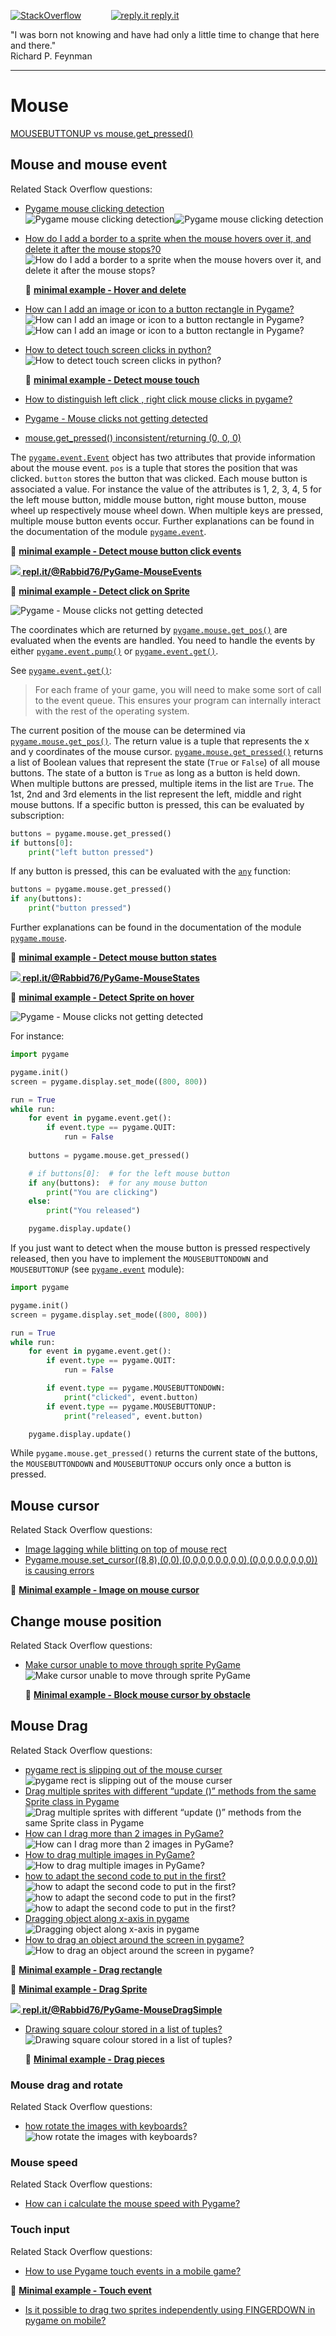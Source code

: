[![StackOverflow](https://stackexchange.com/users/flair/7322082.png)](https://stackoverflow.com/users/5577765/rabbid76?tab=profile) &nbsp;&nbsp;&nbsp;&nbsp;&nbsp;&nbsp;&nbsp;&nbsp;&nbsp;&nbsp; [![reply.it](../../resource/logo/Repl_it_logo_80.png) reply.it](https://repl.it/repls/folder/PyGame%20Examples)

"I was born not knowing and have had only a little time to change that here and there."  
Richard P. Feynman

---

# Mouse

[MOUSEBUTTONUP vs mouse.get_pressed()](https://stackoverflow.com/questions/65914897/mousebuttonup-vs-mouse-get-pressed/65914980#65914980)

## Mouse and mouse event

Related Stack Overflow questions:

- [Pygame mouse clicking detection](https://stackoverflow.com/questions/10990137/pygame-mouse-clicking-detection/64533684#64533684)  
  ![Pygame mouse clicking detection](https://i.stack.imgur.com/mW6vv.gif)![Pygame mouse clicking detection](https://i.stack.imgur.com/UJVKi.gif)  

- [How do I add a border to a sprite when the mouse hovers over it, and delete it after the mouse stops?0](https://stackoverflow.com/questions/70384004/how-do-i-add-a-border-to-a-sprite-when-the-mouse-hovers-over-it-and-delete-it-a/70384279#70384279)  
  ![How do I add a border to a sprite when the mouse hovers over it, and delete it after the mouse stops?](https://i.stack.imgur.com/DQdGr.gif)

  :scroll: **[minimal example - Hover and delete](../../examples/minimal_examples/pygame_minimal_sprite_mouse_hover_3.py)**

- [How can I add an image or icon to a button rectangle in Pygame?](https://stackoverflow.com/questions/64990710/how-can-i-add-an-image-or-icon-to-a-button-rectangle-in-pygame/64990819#64990819)  
  ![How can I add an image or icon to a button rectangle in Pygame?](https://i.stack.imgur.com/24ns9.gif)![How can I add an image or icon to a button rectangle in Pygame?](https://i.stack.imgur.com/UEIde.gif)

- [How to detect touch screen clicks in python?](https://stackoverflow.com/questions/69024021/how-to-detect-touch-screen-clicks-in-python/69032776#69032776)  
  ![How to detect touch screen clicks in python?](https://i.stack.imgur.com/3ENNw.gif)  

  :scroll: **[minimal example - Detect mouse touch](../../examples/minimal_examples/pygame_minimal_mouse_touch.py)**

- [How to distinguish left click , right click mouse clicks in pygame?](https://stackoverflow.com/questions/34287938/how-to-distinguish-left-click-right-click-mouse-clicks-in-pygame)  
- [Pygame - Mouse clicks not getting detected](https://stackoverflow.com/questions/64284668/python-w-pygame-mouse-detection-isnt-working)
- [mouse.get_pressed() inconsistent/returning (0, 0, 0)](https://stackoverflow.com/questions/63970977/mouse-get-pressed-inconsistent-returning-0-0-0/63971125#63971125)  

The [`pygame.event.Event`](https://www.pygame.org/docs/ref/event.html#pygame.event.Event) object has two attributes that provide information about the mouse event. `pos` is a tuple that stores the position that was clicked. `button` stores the button that was clicked. Each mouse button is associated a value. For instance the value of the attributes is 1, 2, 3, 4, 5 for the left mouse button, middle mouse button, right mouse button, mouse wheel up respectively mouse wheel down. When multiple keys are pressed, multiple mouse button events occur. Further explanations can be found in the documentation of the module [`pygame.event`](https://www.pygame.org/docs/ref/event.html).

:scroll: **[minimal example - Detect mouse button click events](../../examples/minimal_examples/pygame_minimal_mouse_event_1.py)**

**[![](https://i.stack.imgur.com/5jD0C.png) repl.it/@Rabbid76/PyGame-MouseEvents](https://replit.com/@Rabbid76/PyGame-MouseEvents#main.py)**

:scroll: **[minimal example - Detect click on Sprite](../../examples/minimal_examples/pygame_minimal_sprite_mouse_click.py)**

![Pygame - Mouse clicks not getting detected](https://i.stack.imgur.com/mW6vv.gif)

The coordinates which are returned by [`pygame.mouse.get_pos()`](https://www.pygame.org/docs/ref/mouse.html#pygame.mouse.get_pressed) are evaluated when the events are handled. You need to handle the events by either [`pygame.event.pump()`](https://www.pygame.org/docs/ref/event.html#pygame.event.pump) or [`pygame.event.get()`](https://www.pygame.org/docs/ref/event.html#pygame.event.get).

See [`pygame.event.get()`](https://www.pygame.org/docs/ref/event.html#pygame.event.get):

> For each frame of your game, you will need to make some sort of call to the event queue. This ensures your program can internally interact with the rest of the operating system.

The current position of the mouse can be determined via [`pygame.mouse.get_pos()`](https://www.pygame.org/docs/ref/mouse.html#pygame.mouse.get_pos). The return value is a tuple that represents the x and y coordinates of the mouse cursor. [`pygame.mouse.get_pressed()`](https://www.pygame.org/docs/ref/mouse.html#pygame.mouse.get_pressed) returns a list of Boolean values ​​that represent the state (`True` or `False`) of all mouse buttons. The state of a button is `True` as long as a button is held down. When multiple buttons are pressed, multiple items in the list are `True`. The 1st, 2nd and 3rd elements in the list represent the left, middle and right mouse buttons. If a specific button is pressed, this can be evaluated by subscription:

```py
buttons = pygame.mouse.get_pressed()
if buttons[0]:
    print("left button pressed")
```

If any button is pressed, this can be evaluated with the [`any`](https://docs.python.org/3/library/functions.html#any) function:

```py
buttons = pygame.mouse.get_pressed()
if any(buttons):
    print("button pressed")
```

Further explanations can be found in the documentation of the module [`pygame.mouse`](https://www.pygame.org/docs/ref/mouse.html).

:scroll: **[minimal example - Detect mouse button states](../../examples/minimal_examples/pygame_minimal_mouse_states_1.py)**

**[![](https://i.stack.imgur.com/5jD0C.png) repl.it/@Rabbid76/PyGame-MouseStates](https://replit.com/@Rabbid76/PyGame-MouseStates#main.py)**

:scroll: **[minimal example - Detect Sprite on hover](../../examples/minimal_examples/pygame_minimal_sprite_mouse_hover.py)**

![Pygame - Mouse clicks not getting detected](https://i.stack.imgur.com/UJVKi.gif)

For instance:

```py
import pygame

pygame.init()
screen = pygame.display.set_mode((800, 800))

run = True
while run:
    for event in pygame.event.get():
        if event.type == pygame.QUIT:
            run = False
  
    buttons = pygame.mouse.get_pressed()

    # if buttons[0]:  # for the left mouse button
    if any(buttons):  # for any mouse button
        print("You are clicking")
    else:
        print("You released")

    pygame.display.update()
```

If you just want to detect when the mouse button is pressed respectively released, then you have to implement the `MOUSEBUTTONDOWN` and `MOUSEBUTTONUP` (see [`pygame.event`](https://www.pygame.org/docs/ref/event.html) module):

```py
import pygame

pygame.init()
screen = pygame.display.set_mode((800, 800))

run = True
while run:
    for event in pygame.event.get():
        if event.type == pygame.QUIT:
            run = False

        if event.type == pygame.MOUSEBUTTONDOWN:
            print("clicked", event.button)
        if event.type == pygame.MOUSEBUTTONUP:
            print("released", event.button)

    pygame.display.update()
```

While `pygame.mouse.get_pressed()` returns the current state of the buttons, the  `MOUSEBUTTONDOWN` and `MOUSEBUTTONUP` occurs only once a button is pressed.

## Mouse cursor

Related Stack Overflow questions:

- [Image lagging while blitting on top of mouse rect](https://stackoverflow.com/questions/56961186/image-lagging-while-blitting-on-top-of-mouse-rect/56976454#56976454)  
- [Pygame.mouse.set_cursor((8,8),(0,0),(0,0,0,0,0,0,0,0),(0,0,0,0,0,0,0,0)) is causing errors](https://stackoverflow.com/questions/65383098/pygame-mouse-set-cursor8-8-0-0-0-0-0-0-0-0-0-0-0-0-0-0-0-0-0-0-is-caus/65383209#65383209)  

:scroll: **[Minimal example - Image on mouse cursor](../../examples/minimal_examples/pygame_minimal_mouse_cursor_image.py)**

## Change mouse position

Related Stack Overflow questions:

- [Make cursor unable to move through sprite PyGame](https://stackoverflow.com/questions/54509869/make-cursor-unable-to-move-through-sprite-pygame/54511823#54511823)  
  ![Make cursor unable to move through sprite PyGame](https://i.stack.imgur.com/QAJAL.gif)

  :scroll: **[Minimal example - Block mouse cursor by obstacle](../../examples/minimal_examples/pygame_minimal_mouse_cursor_block_by_obstacle.py)**

## Mouse Drag

Related Stack Overflow questions:

- [pygame rect is slipping out of the mouse curser](https://stackoverflow.com/questions/74002619/pygame-rect-is-slipping-out-of-the-mouse-curser/74002649#74002649)  
  ![pygame rect is slipping out of the mouse curser](https://i.stack.imgur.com/2vVwB.gif)  
- [Drag multiple sprites with different “update ()” methods from the same Sprite class in Pygame](https://stackoverflow.com/questions/64419223/drag-multiple-sprites-with-different-update-methods-from-the-same-sprite-cl/64456959#64456959)  
  ![Drag multiple sprites with different “update ()” methods from the same Sprite class in Pygame](https://i.stack.imgur.com/BaFzb.gif)
- [How can I drag more than 2 images in PyGame?](https://stackoverflow.com/questions/64592440/how-can-i-drag-more-than-2-images-in-pygame/64592600#64592600)  
  ![How can I drag more than 2 images in PyGame?](https://i.stack.imgur.com/Cmxd9.gif)
- [How to drag multiple images in PyGame?](https://stackoverflow.com/questions/64504480/how-to-drag-multiple-images-in-pygame/64504767#64504767)  
  ![How to drag multiple images in PyGame?](https://i.stack.imgur.com/mOnHo.gif)
- [how to adapt the second code to put in the first?](https://stackoverflow.com/questions/64880962/how-to-adapt-the-second-code-to-put-in-the-first/64881500#64881500)  
  ![how to adapt the second code to put in the first?](https://i.stack.imgur.com/f3aOb.gif)  
  ![how to adapt the second code to put in the first?](https://i.stack.imgur.com/ZBvDp.gif)  
  ![how to adapt the second code to put in the first?](https://i.stack.imgur.com/M1k3p.gif)
- [Dragging object along x-axis in pygame](https://stackoverflow.com/questions/61781533/dragging-object-along-x-axis-in-pygame/61781683#61781683)  
  ![Dragging object along x-axis in pygame](https://i.stack.imgur.com/l9IOr.gif)
- [How to drag an object around the screen in pygame?](https://stackoverflow.com/questions/64241742/how-to-drag-an-object-around-the-screen-in-pygame/64249660#64249660)  
  ![How to drag an object around the screen in pygame?](https://i.stack.imgur.com/Qgh20.gif)

:scroll: **[Minimal example - Drag rectangle](../../examples/minimal_examples/pygame_minimal_mouse_drag_rectangle.py)**

:scroll: **[Minimal example - Drag Sprite](../../examples/minimal_examples/pygame_minimal_sprite_mouse_drag.py)**

**[![](https://i.stack.imgur.com/5jD0C.png) repl.it/@Rabbid76/PyGame-MouseDragSimple](https://replit.com/@Rabbid76/PyGame-MouseDragSimple#main.py)**

- [Drawing square colour stored in a list of tuples?](https://stackoverflow.com/questions/69828786/drawing-square-colour-stored-in-a-list-of-tuples/69828913#69828913)  
  ![Drawing square colour stored in a list of tuples?](https://i.stack.imgur.com/e7ecp.gif)

   :scroll: **[Minimal example - Drag pieces](../../examples/minimal_examples/pygame_minimal_mouse_drag_pieces.py)**

### Mouse drag and rotate

Related Stack Overflow questions:

- [how rotate the images with keyboards?](https://stackoverflow.com/questions/64862405/how-rotate-the-images-with-keyboards/64862779#64862779)  
  ![how rotate the images with keyboards?](https://i.stack.imgur.com/aUlEe.gif)

### Mouse speed

Related Stack Overflow questions:

- [How can i calculate the mouse speed with Pygame?](https://stackoverflow.com/questions/66662219/how-can-i-calculate-the-mouse-speed-with-pygame/66662396#66662396)

### Touch input

Related Stack Overflow questions:

- [How to use Pygame touch events in a mobile game?](https://stackoverflow.com/questions/69593109/how-to-use-pygame-touch-events-in-a-mobile-game/69593913#69593913)

:scroll: **[Minimal example - Touch event](../../examples/minimal_examples/pygame_minimal_touch_event_1.py)**

- [Is it possible to drag two sprites independently using FINGERDOWN in pygame on mobile?](https://stackoverflow.com/questions/74891922/is-it-possible-to-drag-two-sprites-independently-using-fingerdown-in-pygame-on-m/74919117#74919117)
